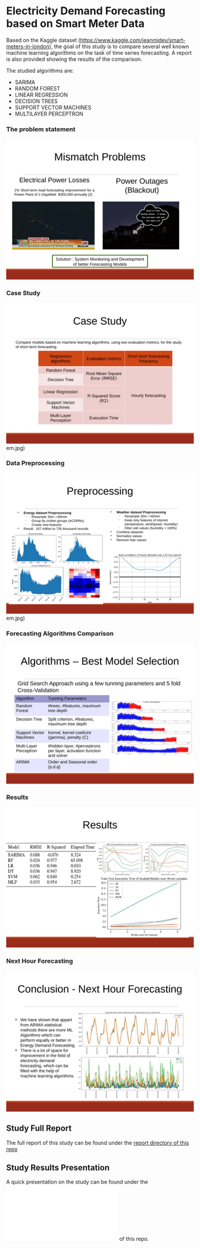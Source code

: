 # Electricity Demand Forecasting based on Smart Meter Data
Based on the Kaggle dataset (https://www.kaggle.com/jeanmidev/smart-meters-in-london), the goal of this study is to compare several well known machine learning algorithms on the task of time series forecasting. A report is also provided showing the results of the comparison.

The studied algorithms are:
* SARIMA
* RANDOM FOREST
* LINEAR REGRESSION
* DECISION TREES
* SUPPORT VECTOR MACHINES
* MULTILAYER PERCEPTRON


### The problem statement
![Problem Statement](presentation/the_problem.jpg)
### Case Study
![Case Study](presentation/case_study.jpg)
em.jpg)
### Data Preprocessing
![Sanitize](presentation/preprocessing.jpg)em.jpg)
### Forecasting Algorithms Comparison
![Algorithms comparison](presentation/comparison.jpg)
### Results
![resutls](presentation/results.jpg)
### Next Hour Forecasting
![Forecasting Results](presentation/forecasting.jpg)
## Study Full Report
The full report of this study can be found under the [report directory of this repo](report/Electricity_Demand_Forecasting_based_on_Smart_Meter_Data.pdf)

## Study Results Presentation
A quick presentation on the study can be found under the ![presentation directory](presentation/Electricity_Demand_Forecasting_based_on_Smart_Meter_Data.pdf) of this repo.
